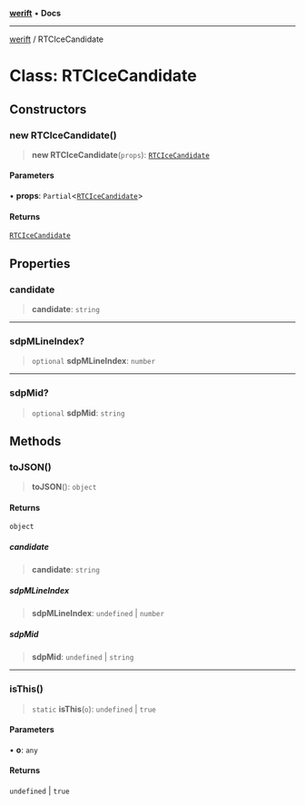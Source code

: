 [**werift**](../README.md) • **Docs**

***

[werift](../globals.md) / RTCIceCandidate

# Class: RTCIceCandidate

## Constructors

### new RTCIceCandidate()

> **new RTCIceCandidate**(`props`): [`RTCIceCandidate`](RTCIceCandidate.md)

#### Parameters

• **props**: `Partial`\<[`RTCIceCandidate`](RTCIceCandidate.md)\>

#### Returns

[`RTCIceCandidate`](RTCIceCandidate.md)

## Properties

### candidate

> **candidate**: `string`

***

### sdpMLineIndex?

> `optional` **sdpMLineIndex**: `number`

***

### sdpMid?

> `optional` **sdpMid**: `string`

## Methods

### toJSON()

> **toJSON**(): `object`

#### Returns

`object`

##### candidate

> **candidate**: `string`

##### sdpMLineIndex

> **sdpMLineIndex**: `undefined` \| `number`

##### sdpMid

> **sdpMid**: `undefined` \| `string`

***

### isThis()

> `static` **isThis**(`o`): `undefined` \| `true`

#### Parameters

• **o**: `any`

#### Returns

`undefined` \| `true`
